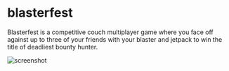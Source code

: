 # blasterfest
Blasterfest is a competitive couch multiplayer game where you face off against up to three of your friends with your blaster and jetpack to win the title of deadliest bounty hunter.

![screenshot](https://raw.githubusercontent.com/ernstluring/ernstluring.github.io/version1/img/blasterfest-header.png) 
